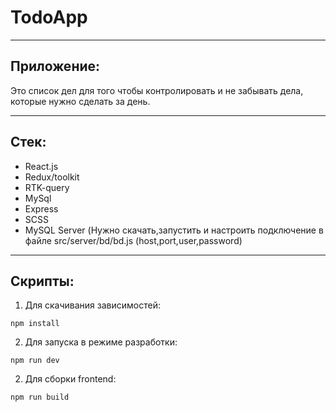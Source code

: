 # TodoApp

***
## Приложение:
Это список дел для того чтобы контролировать и не забывать дела, которые нужно сделать за день.
***
## Стек:
  - React.js
  - Redux/toolkit
  - RTK-query
  - MySql
  - Express
  - SCSS
  - MySQL Server (Нужно скачать,запустить и настроить подключение в файле src/server/bd/bd.js (host,port,user,password)
***
## Скрипты:
1. Для скачивания зависимостей:
```
npm install
```
2. Для запуска в режиме разработки:
```
npm run dev
```
2. Для сборки frontend:
```
npm run build
```
